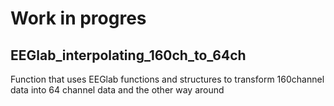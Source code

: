 # Work in progres
## EEGlab_interpolating_160ch_to_64ch
Function that uses EEGlab functions and structures to transform 160channel data into 64 channel data and the other way around
